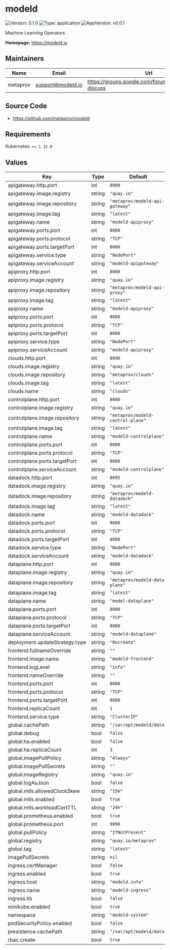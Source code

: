 # modeld

![Version: 0.1.0](https://img.shields.io/badge/Version-0.1.0-informational?style=flat-square) ![Type: application](https://img.shields.io/badge/Type-application-informational?style=flat-square) ![AppVersion: v0.0.1](https://img.shields.io/badge/AppVersion-v0.0.1-informational?style=flat-square)

Machine Learning Operators

**Homepage:** <https://modeld.io>

## Maintainers

| Name | Email | Url |
| ---- | ------ | --- |
| metaprov | support@modeld.io | https://groups.google.com/forum/#!forum/modeld-discuss |

## Source Code

* <https://github.com/metaprov/modeld>

## Requirements

Kubernetes: `>= 1.15.0`

## Values

| Key | Type | Default | Description |
|-----|------|---------|-------------|
| apigateway.http.port | int | `8080` |  |
| apigateway.image.registry | string | `"quay.io"` |  |
| apigateway.image.repository | string | `"metaprov/modeld-api-gateway"` |  |
| apigateway.image.tag | string | `"latest"` |  |
| apigateway.name | string | `"modeld-apiproxy"` |  |
| apigateway.ports.port | int | `8080` |  |
| apigateway.ports.protocol | string | `"TCP"` |  |
| apigateway.ports.targetPort | int | `8080` |  |
| apigateway.service.type | string | `"NodePort"` |  |
| apigateway.serviceAccount | string | `"modeld-apigateway"` |  |
| apiproxy.http.port | int | `8080` |  |
| apiproxy.image.registry | string | `"quay.io"` |  |
| apiproxy.image.repository | string | `"metaprov/modeld-api-proxy"` |  |
| apiproxy.image.tag | string | `"latest"` |  |
| apiproxy.name | string | `"modeld-apiproxy"` |  |
| apiproxy.ports.port | int | `8080` |  |
| apiproxy.ports.protocol | string | `"TCP"` |  |
| apiproxy.ports.targetPort | int | `8080` |  |
| apiproxy.service.type | string | `"NodePort"` |  |
| apiproxy.serviceAccount | string | `"modeld-apiproxy"` |  |
| clouds.http.port | int | `8090` |  |
| clouds.image.registry | string | `"quay.io"` |  |
| clouds.image.repository | string | `"metaprov/clouds"` |  |
| clouds.image.tag | string | `"latest"` |  |
| clouds.name | string | `"clouds"` |  |
| controlplane.http.port | int | `8080` |  |
| controlplane.image.registry | string | `"quay.io"` |  |
| controlplane.image.repository | string | `"metaprov/modeld-control-plane"` |  |
| controlplane.image.tag | string | `"latest"` |  |
| controlplane.name | string | `"modeld-controlplane"` |  |
| controlplane.ports.port | int | `8080` |  |
| controlplane.ports.protocol | string | `"TCP"` |  |
| controlplane.ports.targetPort | int | `8080` |  |
| controlplane.serviceAccount | string | `"modeld-controlplane"` |  |
| datadock.http.port | int | `8095` |  |
| datadock.image.registry | string | `"quay.io"` |  |
| datadock.image.repository | string | `"metaprov/modeld-datadock"` |  |
| datadock.image.tag | string | `"latest"` |  |
| datadock.name | string | `"modeld-datadock"` |  |
| datadock.ports.port | int | `8080` |  |
| datadock.ports.protocol | string | `"TCP"` |  |
| datadock.ports.targetPort | int | `8080` |  |
| datadock.service.type | string | `"NodePort"` |  |
| datadock.serviceAccount | string | `"modeld-datadock"` |  |
| dataplane.http.port | int | `8080` |  |
| dataplane.image.registry | string | `"quay.io"` |  |
| dataplane.image.repository | string | `"metaprov/modeld-data-plane"` |  |
| dataplane.image.tag | string | `"latest"` |  |
| dataplane.name | string | `"model-dataplane"` |  |
| dataplane.ports.port | int | `8080` |  |
| dataplane.ports.protocol | string | `"TCP"` |  |
| dataplane.ports.targetPort | int | `8080` |  |
| dataplane.serviceAccount | string | `"modeld-dataplane"` |  |
| deployment.updateStrategy.type | string | `"Recreate"` |  |
| frontend.fullnameOverride | string | `""` |  |
| frontend.image.name | string | `"modeld-frontend"` |  |
| frontend.logLevel | string | `"info"` |  |
| frontend.nameOverride | string | `""` |  |
| frontend.ports.port | int | `8080` |  |
| frontend.ports.protocol | string | `"TCP"` |  |
| frontend.ports.targetPort | int | `8080` |  |
| frontend.replicaCount | int | `1` |  |
| frontend.service.type | string | `"ClusterIP"` |  |
| global.cachePath | string | `"/var/opt/modeld/data"` |  |
| global.debug | bool | `false` |  |
| global.ha.enabled | bool | `false` |  |
| global.ha.replicaCount | int | `3` |  |
| global.imagePullPolicy | string | `"Always"` |  |
| global.imagePullSecrets | string | `""` |  |
| global.imageRegistry | string | `"quay.io"` |  |
| global.logAsJson | bool | `false` |  |
| global.mtls.allowedClockSkew | string | `"15m"` |  |
| global.mtls.enabled | bool | `true` |  |
| global.mtls.workloadCertTTL | string | `"24h"` |  |
| global.prometheus.enabled | bool | `true` |  |
| global.prometheus.port | int | `9090` |  |
| global.pullPolicy | string | `"IfNotPresent"` |  |
| global.registry | string | `"quay.io/metaprov"` |  |
| global.tag | string | `"latest"` |  |
| imagePullSecrets | string | `nil` |  |
| ingress.certManager | bool | `false` |  |
| ingress.enabled | bool | `true` |  |
| ingress.host | string | `"modeld.info"` |  |
| ingress.name | string | `"modeld-ingress"` |  |
| ingress.tls | bool | `false` |  |
| minikube.enabled | bool | `true` |  |
| namespace | string | `"modeld-system"` |  |
| podSecurityPolicy.enabled | bool | `false` |  |
| presistence.cachePath | string | `"/var/opt/modeld/data"` |  |
| rbac.create | bool | `true` |  |

